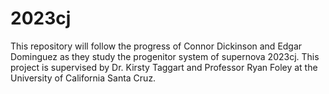 # 2023cj
This repository will follow the progress of Connor Dickinson and Edgar Dominguez as they study the progenitor system of supernova 2023cj. This project is supervised by Dr. Kirsty Taggart and Professor Ryan Foley at the University of California Santa Cruz.

